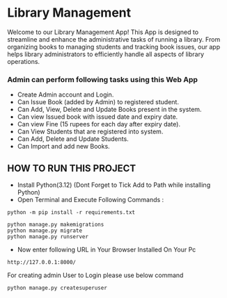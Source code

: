 # Library Management
Welcome to our Library Management App! This App is designed to streamline and enhance the administrative tasks of running a library. From organizing books to managing students and tracking book issues, our app helps library administrators to efficiently handle all aspects of library operations.

### Admin can perform following tasks using this Web App
- Create Admin account and Login.
- Can Issue Book (added by Admin) to registered student.
- Can Add, View, Delete and Update Books present in the system.
- Can view Issued book with issued date and expiry date.
- Can view Fine (15 rupees for each day after expiry date).
- Can View Students that are registered into system.
- Can Add, Delete and Update Students.
- Can Import and add new Books.

## HOW TO RUN THIS PROJECT
- Install Python(3.12) (Dont Forget to Tick Add to Path while installing Python)
- Open Terminal and Execute Following Commands :
```
python -m pip install -r requirements.txt

python manage.py makemigrations
python manage.py migrate
python manage.py runserver
```
- Now enter following URL in Your Browser Installed On Your Pc
```
http://127.0.0.1:8000/
```

For creating admin User to Login please use below command
```
python manage.py createsuperuser
```
